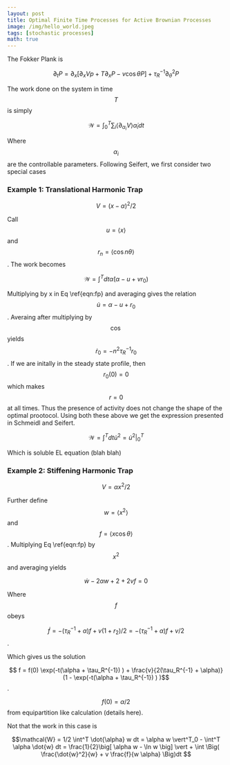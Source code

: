 ```yaml
---
layout: post
title: Optimal Finite Time Processes for Active Brownian Processes
image: /img/hello_world.jpeg
tags: [stochastic processes]
math: true
---
```



<script src='https://cdnjs.cloudflare.com/ajax/libs/mathjax/2.7.5/MathJax.js?config=TeX-MML-AM_CHTML' async></script>

The Fokker Plank is


$$
\partial_t P = \partial_x \Big[ \partial_x V p + T\partial_x P - v \cos \theta P \Big] + \tau_R^{-1} \partial_{\theta}^2 P \label{eqn:fp} \tag{1}
$$

The work done on the system in time $$T$$ is simply

$$
\mathcal{W} = \int^{T}_0 \sum_i \langle  \partial_{\alpha_i} V \rangle \dot{\alpha}_i dt
$$

Where $$\alpha_i$$ are the controllable parameters. Following Seifert, we first consider two special cases

<h3> Example 1: Translational Harmonic Trap </h3>

$$V = (x - \alpha)^2/2$$ 

Call $$u = \langle x \rangle$$ and $$r_n = \langle \cos n\theta \rangle$$. The work becomes

$$
\mathcal{W} = \int^T dt \dot{\alpha} (\alpha - u + v r_0) 
$$

Multiplying by x in Eq \ref{eqn:fp} and averaging gives the relation $$ \dot{u} = \alpha -  u + r_0$$. Averaing after multiplying by $$\cos$$ yields $$ \dot{r}_0 = -n^2 \tau_R^{-1} r_0$$. If we are initally in the steady state profile, then $$r_0(0) = 0$$ which makes $$r = 0$$ at all times. Thus the presence of activity does not change the shape of the optimal prootocol. Using both these above we get the expression presented in Schmeidl and Seifert.

$$ \mathcal{W} = \int^T dt \dot{u}^2 = \dot{u}^2 \vert_0^T $$

Which is soluble EL equation (blah blah)

<h3> Example 2: Stiffening Harmonic Trap </h3>

$$V = \alpha x^2 /2 $$


Further define $$w = \langle x^2 \rangle$$ and $$f = \langle x \cos\theta \rangle $$. Multiplying Eq \ref{eqn:fp} by $$x^2$$ and averaging yields

$$ \dot{w} -2 \alpha w + 2 + 2 v f = 0 $$

Where $$f$$ obeys 

$$ \dot{f} = -(\tau_R^{-1} +  \alpha )f + v(1 + r_2)/2  = -(\tau_R^{-1} +  \alpha )f + v/2 $$. 

Which gives us the solution 

$$ f = f(0) \exp(-t(\alpha + \tau_R^{-1}) ) + \frac{v}{2(\tau_R^{-1} + \alpha)} (1 - \exp(-t(\alpha + \tau_R^{-1}) ) )$$.

$$f(0) = \alpha/2$$ from equipartition like calculation (details here).

Not that the work in this case is

$$\mathcal{W} = 1/2 \int^T \dot{\alpha} w dt = \alpha w \vert^T_0 - \int^T \alpha \dot{w} dt = \frac{1}{2}\big[ \alpha w - \ln w \big] \vert + \int \Big( \frac{\dot{w}^2}{w} + v \frac{f}{w \alpha} \Big)dt $$
